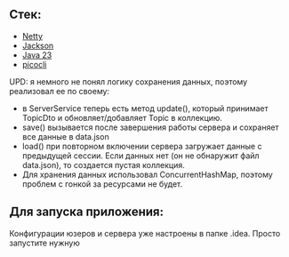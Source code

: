 Стек:
- 
- [Netty](https://netty.io/index.html)
- [Jackson](https://github.com/FasterXML/jackson-docs)
- [Java 23](https://docs.oracle.com/en/java/javase/23/)
- [picocli](https://picocli.info)

UPD: я немного не понял логику сохранения данных, поэтому реализовал
ее по своему:
- в ServerService теперь есть метод update(), который принимает TopicDto
  и обновляет/добавляет Topic в коллекцию.
- save() вызывается после завершения работы сервера и сохраняет все данные в data.json
- load() при повторном включении сервера загружает данные с предыдущей сессии. Если данных нет (он не 
обнаружит файл data.json), то создается пустая коллекция.
- Для хранения данных использовал ConcurrentHashMap, поэтому проблем с гонкой
за ресурсами не будет.

Для запуска приложения:
-
Конфигурации юзеров и сервера уже настроены в папке .idea.
Просто запустите нужную